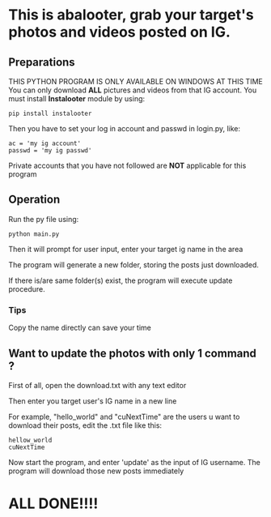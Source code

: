 # This is abalooter, grab your target's photos and videos posted on IG.

## Preparations
THIS PYTHON PROGRAM IS ONLY AVAILABLE ON WINDOWS AT THIS TIME
You can only download **ALL** pictures and videos from that IG account.
You must install **Instalooter** module by using: 

`pip install instalooter`

Then you have to set your log in account and passwd in login.py, like:
```
ac = 'my ig account'
passwd = 'my ig passwd'
```

Private accounts that you have not followed are **NOT** applicable for this program

## Operation
Run the py file using:

`python main.py`

Then it will prompt for user input, enter your target ig name in the area

The program will generate a new folder, storing the posts just downloaded.

If there is/are same folder(s) exist, the program will execute update procedure.
### Tips
Copy the name directly can save your time

## Want to update the photos with only **1** command ?
First of all, open the download.txt with any text editor

Then enter you target user's IG name in a new line

For example, "hello_world" and "cuNextTime" are the users u want to download their posts, edit the .txt file like this:
```
hellow_world
cuNextTime
```

Now start the program, and enter 'update' as the input of IG username.
The program will download those new posts immediately
# ALL DONE!!!!
